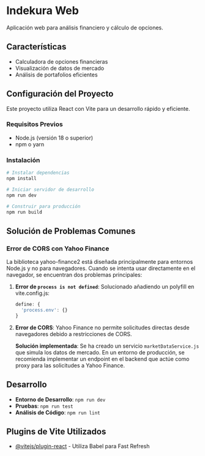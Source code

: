 # Indekura Web

Aplicación web para análisis financiero y cálculo de opciones.

## Características

- Calculadora de opciones financieras
- Visualización de datos de mercado
- Análisis de portafolios eficientes

## Configuración del Proyecto

Este proyecto utiliza React con Vite para un desarrollo rápido y eficiente.

### Requisitos Previos

- Node.js (versión 18 o superior)
- npm o yarn

### Instalación

```bash
# Instalar dependencias
npm install

# Iniciar servidor de desarrollo
npm run dev

# Construir para producción
npm run build
```

## Solución de Problemas Comunes

### Error de CORS con Yahoo Finance

La biblioteca yahoo-finance2 está diseñada principalmente para entornos Node.js y no para navegadores. Cuando se intenta usar directamente en el navegador, se encuentran dos problemas principales:

1. **Error de `process is not defined`**: Solucionado añadiendo un polyfill en vite.config.js:
   ```javascript
   define: {
     'process.env': {}
   }
   ```

2. **Error de CORS**: Yahoo Finance no permite solicitudes directas desde navegadores debido a restricciones de CORS. 

   **Solución implementada**: Se ha creado un servicio `marketDataService.js` que simula los datos de mercado. En un entorno de producción, se recomienda implementar un endpoint en el backend que actúe como proxy para las solicitudes a Yahoo Finance.

## Desarrollo

- **Entorno de Desarrollo**: `npm run dev`
- **Pruebas**: `npm run test`
- **Análisis de Código**: `npm run lint`

## Plugins de Vite Utilizados

- [@vitejs/plugin-react](https://github.com/vitejs/vite-plugin-react/blob/main/packages/plugin-react/README.md) - Utiliza Babel para Fast Refresh
